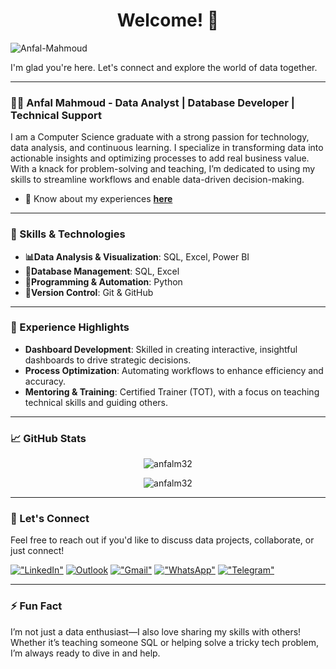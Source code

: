 
<h1 align="center">Welcome! 👋</h1>

<p align="left"> <img src="https://komarev.com/ghpvc/?username=anfalm32&label=Profile%20views&color=0e75b6&style=flat" alt="Anfal-Mahmoud" /> </p>


I'm glad you're here. Let's connect and explore the world of data together.

---

### 👩‍💻 Anfal Mahmoud - Data Analyst | Database Developer | Technical Support

I am a Computer Science graduate with a strong passion for technology, data analysis, and continuous learning. I specialize in transforming data into actionable insights and optimizing processes to add real business value. With a knack for problem-solving and teaching, I’m dedicated to using my skills to streamline workflows and enable data-driven decision-making.
- 📄 Know about my experiences **[here](https://drive.google.com/file/d/1JluQClHfOZYgPrTCGpI81suIsUwukdmf/view?usp=drive_link)**

---

### 🔧 Skills & Technologies
- **📊Data Analysis & Visualization**: SQL, Excel, Power BI
- **👯Database Management**: SQL, Excel
- **🔭Programming & Automation**: Python
- **🔧Version Control**: Git & GitHub

---

### 💼 Experience Highlights
- **Dashboard Development**: Skilled in creating interactive, insightful dashboards to drive strategic decisions.
- **Process Optimization**: Automating workflows to enhance efficiency and accuracy.
- **Mentoring & Training**: Certified Trainer (TOT), with a focus on teaching technical skills and guiding others.
    
---

### 📈 GitHub Stats

<p align="center">
  <img src="https://github-readme-stats.vercel.app/api?username=anfalm32&show_icons=true&locale=en" alt="anfalm32" />
</p>

<p align="center">
  <img src="https://github-readme-streak-stats.herokuapp.com?user=anfalm32&theme=transparent" alt="anfalm32" />
</p>

---

### 🤝 Let's Connect
Feel free to reach out if you'd like to discuss data projects, collaborate, or just connect!

[!["LinkedIn"](https://img.shields.io/badge/LinkedIn-blue?style=flat&logo=linkedin&labelColor=blue)](https://www.linkedin.com/in/anfal-mahmoud-b872142aa)
[![Outlook](https://img.shields.io/badge/Outlook-00a2ed?style=flat&logo=outlook&logoColor=white)](anfal.mahmoud_mis@bsu.edu.eg) 
[!["Gmail"](https://img.shields.io/badge/Gmail-D14836?style=flat&logo=gmail&logoColor=white)](anfalm32@gmail.com)
[!["WhatsApp"](https://img.shields.io/badge/WhatsApp-25D366?style=flat&logo=whatsapp&logoColor=white)](https://wa.me/201003918616)
[!["Telegram"](https://img.shields.io/badge/Telegram-2CA5E0?style=flat&logo=telegram&logoColor=white)](http://t.me/AnfalMahmoud32)


---

### ⚡ Fun Fact
I’m not just a data enthusiast—I also love sharing my skills with others! Whether it’s teaching someone SQL or helping solve a tricky tech problem, I’m always ready to dive in and help.
